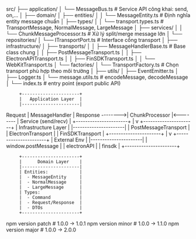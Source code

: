 src/
├── application/
│   └── MessageBus.ts              # Service API công khai: send, on,...
│
├── domain/
│   ├── entities/
│   │   └── MessageEntity.ts       # Định nghĩa entity message chuẩn
│   ├── types/
│   │   └── transport.types.ts     # TransportMessage, NormalMessage, LargeMessage
│   ├── services/
│   │   └── ChunkMessageProcessor.ts # Xử lý split/merge message lớn
│   └── repositories/
│       └── ITransportPort.ts      # Interface cổng transport
│
├── infrastructure/
│   ├── transports/
│   │   ├── MessageHandlerBase.ts  # Base class chung
│   │   ├── PostMessageTransport.ts
│   │   ├── ElectronAPITransport.ts
│   │   ├── FinSDKTransport.ts
│   │   └── WebKitTransport.ts
│   └── factories/
│       └── TransportFactory.ts    # Chọn transport phù hợp theo môi trường
│
├── utils/
│   ├── EventEmitter.ts
│   ├── Logger.ts
│   └── message.utils.ts           # encodeMessage, decodeMessage
│
└── index.ts                       # entry point (export public API)


         +----------------------+
         |   Application Layer  |
         |----------------------|
 Request | MessageHandler       | Response
-------->| ChunkProcessor       |<--------
         | Service (send/recv)  |
         +----------------------+
                   |
                   v
         +----------------------+
         | Infrastructure Layer |
         |----------------------|
         | PostMessageTransport |
         | ElectronTransport    |
         | FinSDKTransport      |
         +----------------------+
                   |
                   v
         +----------------------+
         |     External Env     |
         |----------------------|
         |   window.postMessage |
         |   electronAPI        |
         |   finsdk             |
         +----------------------+

         +----------------------+
         |      Domain Layer    |
         |----------------------|
         | Entities:            |
         |  - MessageEntity     |
         |  - NormalMessage     |
         |  - LargeMessage      |
         | Types:               |
         |  - Command           |
         |  - Request/Response  |
         |  - DTOs              |
         +----------------------+


npm version patch   # 1.0.0 → 1.0.1
npm version minor   # 1.0.0 → 1.1.0
npm version major   # 1.0.0 → 2.0.0